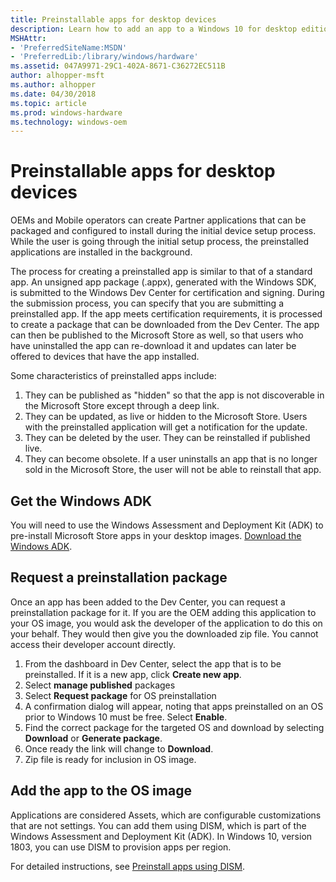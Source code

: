 ```yaml
---
title: Preinstallable apps for desktop devices
description: Learn how to add an app to a Windows 10 for desktop editions (Home, Pro, Enterprise, and Education) image that will be available to customers at first boot.
MSHAttr:
- 'PreferredSiteName:MSDN'
- 'PreferredLib:/library/windows/hardware'
ms.assetid: 047A9971-29C1-402A-8671-C36272EC511B
author: alhopper-msft
ms.author: alhopper
ms.date: 04/30/2018
ms.topic: article
ms.prod: windows-hardware
ms.technology: windows-oem
---
```

# Preinstallable apps for desktop devices

OEMs and Mobile operators can create Partner applications that can be packaged and configured to install during the initial device setup process. While the user is going through the initial setup process, the preinstalled applications are installed in the background.

The process for creating a preinstalled app is similar to that of a standard app. An unsigned app package (.appx), generated with the Windows SDK, is submitted to the Windows Dev Center for certification and signing. During the submission process, you can specify that you are submitting a preinstalled app. If the app meets certification requirements, it is processed to create a package that can be downloaded from the Dev Center. The app can then be published to the Microsoft Store as well, so that users who have uninstalled the app can re-download it and updates can later be offered to devices that have the app installed.

Some characteristics of preinstalled apps include:

1. They can be published as "hidden" so that the app is not discoverable in the Microsoft Store except through a deep link.
1. They can be updated, as live or hidden to the Microsoft Store. Users with the preinstalled application will get a notification for the update.
1. They can be deleted by the user. They can be reinstalled if published live.
1. They can become obsolete. If a user uninstalls an app that is no longer sold in the Microsoft Store, the user will not be able to reinstall that app.

## Get the Windows ADK

You will need to use the Windows Assessment and Deployment Kit (ADK) to pre-install Microsoft Store apps in your desktop images. [Download the Windows ADK](http://go.microsoft.com/fwlink/p/?LinkId=526740).

## Request a preinstallation package

Once an app has been added to the Dev Center, you can request a preinstallation package for it. If you are the OEM adding this application to your OS image, you would ask the developer of the application to do this on your behalf. They would then give you the downloaded zip file. You cannot access their developer account directly.

1. From the dashboard in Dev Center, select the app that is to be preinstalled. If it is a new app, click **Create new app**.
1. Select **manage published** packages
1. Select **Request package** for OS preinstallation
1. A confirmation dialog will appear, noting that apps preinstalled on an OS prior to Windows 10 must be free. Select **Enable**.
1. Find the correct package for the targeted OS and download by selecting **Download** or **Generate package**.
1. Once ready the link will change to **Download**.
1. Zip file is ready for inclusion in OS image.

## Add the app to the OS image

Applications are considered Assets, which are configurable customizations that are not settings. You can add them using DISM, which is part of the Windows Assessment and Deployment Kit (ADK). In Windows 10, version 1803, you can use DISM to provision apps per region.

For detailed instructions, see [Preinstall apps using DISM](https://docs.microsoft.com/en-us/windows-hardware/manufacture/desktop/preinstall-apps-using-dism).
